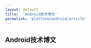 ```yaml
---
layout: default
title:  'Android技术博文'
permalink: 'platform/android/article'
---
```


## Android技术博文
